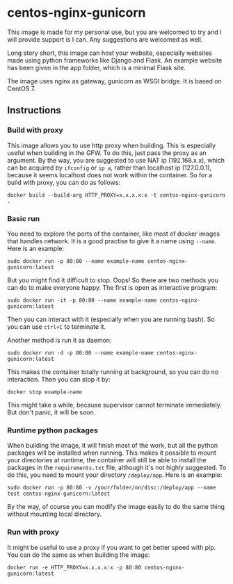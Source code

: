 # centos-nginx-gunicorn

This image is made for my personal use, but you are welcomed to try and I will provide support is I can. Any suggestions are welcomed as well.

Long story short, this image can host your website, especially websites made using python frameworks like Django and Flask. An example website has been given in the app folder, which is a minimal Flask site.

The image uses nginx as gateway, gunicorn as WSGI bridge. It is based on CentOS 7.

## Instructions

### Build with proxy

This image allows you to use http proxy when building. This is especially useful when building in the GFW. To do this, just pass the proxy as an argument. By the way, you are suggested to use NAT ip (192.168.x.x), which can be acquired by `ifconfig` or `ip a`, rather than localhost ip (127.0.0.1), because it seems localhost does not work within the container. So for a build with proxy, you can do as follows:

```
docker build --build-arg HTTP_PROXY=x.x.x.x:x -t centos-nginx-gunicorn .
```

### Basic run

You need to explore the ports of the container, like most of docker images that handles network. It is a good practise to give it a name using `--name`. Here is an example:

```
sudo docker run -p 80:80 --name example-name centos-nginx-gunicorn:latest
```

But you might find it difficult to stop. Oops! So there are two methods you can do to make everyone happy. The first is open as interactive program:

```
sudo docker run -it -p 80:80 --name example-name centos-nginx-gunicorn:latest
```

Then you can interact with it (especially when you are running bash). So you can use `ctrl+C` to terminate it.

Another method is run it as daemon:

```
sudo docker run -d -p 80:80 --name example-name centos-nginx-gunicorn:latest
```

This makes the container totally running at background, so you can do no interaction. Then you can stop it by:

```
docker stop example-name
```

This might take a while, because supervisor cannot terminate immediately. But don't panic, it will be soon.

### Runtime python packages

When building the image, it will finish most of the work, but all the python packages will be installed when running. This makes it possible to mount your directories at runtime, the container will still be able to install the packages in the `requirements.txt` file, although it's not highly suggested. To do this, you need to mount your directory `/deploy/app`. Here is an example:

```
sudo docker run -p 80:80 -v /your/folder/on/disc:/deploy/app --name test centos-nginx-gunicorn:latest
```

By the way, of course you can modify the image easily to do the same thing without mounting local directory.

### Run with proxy

It might be useful to use a proxy if you want to get better speed with pip. You can do the same as when building the image:

```
docker run -e HTTP_PROXY=x.x.x.x:x -p 80:80 centos-nginx-gunicorn:latest
```
